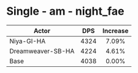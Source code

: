 # Single - am - night_fae
| Actor | DPS | Increase |
|---|:---:|:---:|
|Niya-GI-HA|4324|7.09%|
|Dreamweaver-SB-HA|4224|4.61%|
|Base|4038|0.00%|
